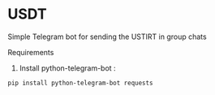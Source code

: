 # USDT
Simple Telegram bot for sending the USTIRT in group chats

Requirements
1. Install python-telegram-bot :

```
pip install python-telegram-bot requests
```  
